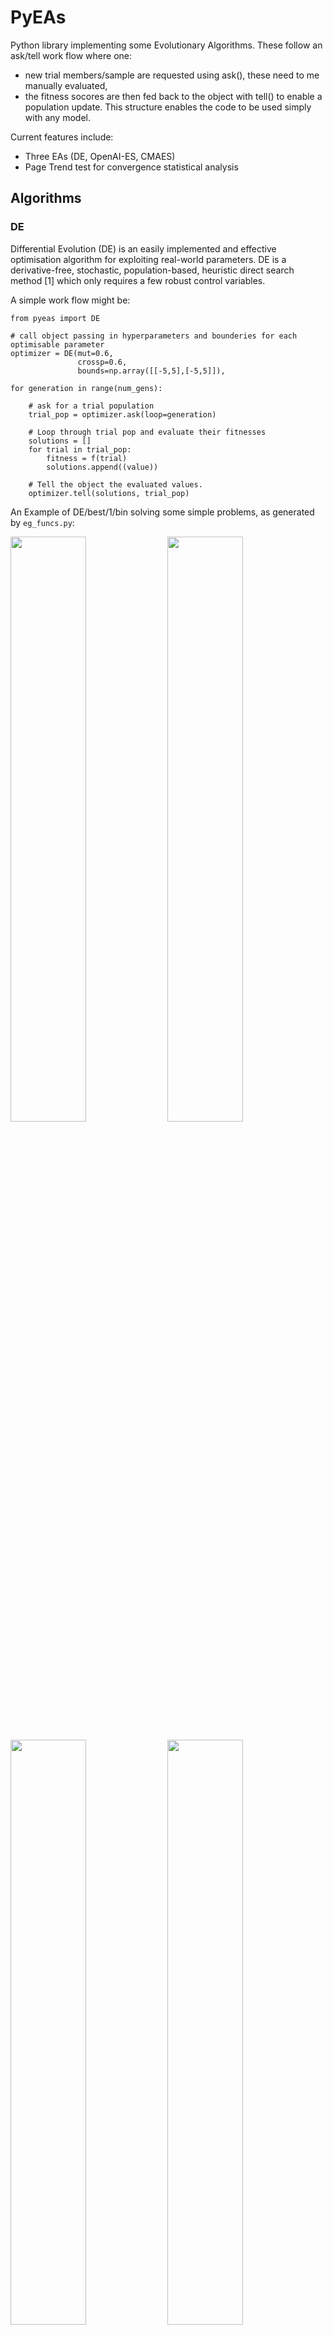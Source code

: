 # PyEAs
Python library implementing some Evolutionary Algorithms.
These follow an ask/tell work flow where one:
- new trial members/sample are requested using ask(), these need to me manually evaluated,
- the fitness socores are then fed back to the object with tell() to enable a population update.
This structure enables the code to be used simply with any model.

Current features include:
- Three EAs (DE, OpenAI-ES, CMAES)
- Page Trend test for convergence statistical analysis

## Algorithms

### DE
Differential Evolution (DE) is an easily implemented and effective optimisation algorithm for exploiting real-world parameters. 
DE is a derivative-free, stochastic, population-based, heuristic direct search method [1] which only requires a few robust control variables. 

A simple work flow might be:
```
from pyeas import DE

# call object passing in hyperparameters and bounderies for each optimisable parameter
optimizer = DE(mut=0.6,
               crossp=0.6,
               bounds=np.array([[-5,5],[-5,5]]),

for generation in range(num_gens):

    # ask for a trial population
    trial_pop = optimizer.ask(loop=generation)

    # Loop through trial pop and evaluate their fitnesses 
    solutions = []
    for trial in trial_pop:
        fitness = f(trial)
        solutions.append((value))
    
    # Tell the object the evaluated values.
    optimizer.tell(solutions, trial_pop)
```

An Example of DE/best/1/bin solving some simple problems, as generated by `eg_funcs.py`:

<p float="left">
  <img src="https://raw.githubusercontent.com/benedictjones/pyeas/main/examples/DE_bohachevsky.gif" width="49%" />
  <img src="https://raw.githubusercontent.com/benedictjones/pyeas/main/examples/DE_6hc.gif" width="49%" />
</p>
<p float="left">
  <img src="https://raw.githubusercontent.com/benedictjones/pyeas/main/examples/DE_beale.gif" width="49%" />
  <img src="https://raw.githubusercontent.com/benedictjones/pyeas/main/examples/DE_kean.gif" width="49%" />
</p>


An example of DE/ttb/1/bin solving a 5th order polynomial to fit noisy cos(x) data.

![](https://raw.githubusercontent.com/benedictjones/pyeas/main/examples/DE.gif)


### OpenAI ES
Evolutionary Strategies (ES) involve the evaluation of a population of real valued genotypes (or population members), after which the best members are kept, and others discarded.

Natural Evolutionary Strategies (NES) are a family of Evolution Strategies which iteratively update a search distribution by using an estimated gradient on its distribution parameters.
Notably, NES performs gradient accent along the natural gradient.

The OpenAI Evolutionary Stratergy (OAIES) algorithm is a type of NES [2], implemented here as vanilla gradient decent, with momentum, or with adam optimiser [3].

A simple work flow might be:
```
from pyeas import OAIES

# call object passing in hyperparameters and bounderies for each optimisable parameter
optimizer = OAIES(alpha=0.01,
                 sigma=0.002,
                 bounds=np.array([[-10,10],[-10,10]]),
                 population_size=20,
                 optimiser = 'adam',
                 seed=1)

for generation in range(num_gens):

    # ask for a pseudo-population
    trial_pop = optimizer.ask(loop=generation)

    # Loop through pseudo-pop and evaluate their fitnesses 
    solutions = []
    for trial in trial_pop:
        fitness = f(trial)
        solutions.append((value))
    
    # Tell the object the evaluated values.
    optimizer.tell(solutions, trial_pop)

    # Calc the new parent fitness, and tell again!
    parent_fit = f(optimizer.parent)
    optimizer.tellAgain(parent_fit)
    
```


An Example of OAIES solving some simple problems, as generated by `eg_funcs.py`:
<p float="left">
  <img src="https://raw.githubusercontent.com/benedictjones/pyeas/main/examples/OAIES_bohachevsky.gif" width="49%" />
  <img src="https://raw.githubusercontent.com/benedictjones/pyeas/main/examples/OAIES_6hc.gif" width="49%" />
</p>
<p float="left">
  <img src="https://raw.githubusercontent.com/benedictjones/pyeas/main/examples/OAIES_beale.gif" width="49%" />
  <img src="https://raw.githubusercontent.com/benedictjones/pyeas/main/examples/OAIES_kean.gif" width="49%" />
</p>


### CMAES
The Covariance Matrix Adaptation Evolution Strategy (CMAES) algorithm is a popular stochastic method for real-parameter (continuous domain) optimization [4].
In the CMAES, a population of new search points is generated by sampling a Multivariate Gaussian Distribution (MGD), fitness results are then used to update and adapt the MGD.

A simple work flow might be:
```
from pyeas import OAIES

# call object passing in hyperparameters and bounderies for each optimisable parameter
optimizer = CMAES(start='mean',
                  sigma=0.002,
                  bounds=np.array(bound),
                  seed=2)

for generation in range(num_gens):

    # ask for a pseudo-population
    trial_pop = optimizer.ask()

    # Loop through pseudo-pop and evaluate their fitnesses 
    solutions = []
    for trial in trial_pop:
        fitness = f(trial)
        solutions.append((value))
    
    # Tell the object the evaluated values.
    optimizer.tell(solutions, trial_pop)

    # Calc the new parent fitness, and tell again!
    parent_fit = f(optimizer.parent)
    optimizer.tellAgain(parent_fit)
    
```

This implementation of CMAES can have its starting location as either:
- A passed in array denoting starting values
- The mean of the boundaries ('mean')
- A random initital population used to select a good starting point ('random')


An Example of CMAES solving some simple problems (with random starting locations), as generated by `eg_funcs.py`:
<p float="left">
  <img src="https://raw.githubusercontent.com/benedictjones/pyeas/main/examples/CMAES_bohachevsky.gif" width="49%" />
  <img src="https://raw.githubusercontent.com/benedictjones/pyeas/main/examples/CMAES_6hc.gif" width="49%" />
</p>
<p float="left">
  <img src="https://raw.githubusercontent.com/benedictjones/pyeas/main/examples/CMAES_beale.gif" width="49%" />
  <img src="https://raw.githubusercontent.com/benedictjones/pyeas/main/examples/CMAES_kean.gif" width="49%" />
</p>

## Comparing Algorithms

We can notice that different hyperparameter values might result in wildly different convergence speeds per amount of evaluations/computations executed.
In cases where completing an evaluation is computationally expensive, ideally the algorithm should provide meaningful generational updates while only requiring a minimal number of evaluations in that generation [5].

Consider how we might set a maximum number of computations/evaluations limit:
```
optimizer = DE(mut=0.6,
               crossp=0.6,
               bounds=np.array([[-5,5],[-5,5]]),

 # Break after set number of computations (i.e., evaluations)
while optimizer.evals < max_ncomps:

    # ask for a trial population
    trial_pop = optimizer.ask(loop=generation)

    # Loop through trial pop and evaluate their fitnesses 
    solutions = []
    for trial in trial_pop:
        fitness = f(trial)
        solutions.append((value))
    
    # Tell the object the evaluated values.
    optimizer.tell(solutions, trial_pop)
```

We can then use this to consider fairer comparisons between alorithms.
Consider some results from `eg_funcs_ncomps.py` showing the mean parent fitness covergence:

<p float="left">
  <img src="https://raw.githubusercontent.com/benedictjones/pyeas/main/examples/EAs_comparison_bohachevsky.gif" width="49%" />
  <img src="https://raw.githubusercontent.com/benedictjones/pyeas/main/examples/EAs_comparison_6hc.gif" width="49%" />
</p>
<p float="left">
  <img src="https://raw.githubusercontent.com/benedictjones/pyeas/main/examples/EAs_comparison_beale.gif" width="49%" />
  <img src="https://raw.githubusercontent.com/benedictjones/pyeas/main/examples/EAs_comparison_kean.gif" width="49%" />
</p>

Notice how CMAES and OAIES can have fitnesses which go up and down, unlike the fitnesses of the DE parent(s) which can only ever decrease.

Also notice how CMAES has many more generational updated in the allotted 500 computations/evaluations, where as the DE algorithm has fewer generational updates since (in this example) the population size is set much larger.
we are now in the realm of hyperparamater tuning...


### Page Trend Test


## Additional Functionality

### Groupings

You might not always want a population member to be a 1d array with a corresponding boundary array. e.g., 
- member: [-0.5, -1.9, 1.6, -2, 8], 
- boundaries: [ [-1,1], [-2,2], [-2,2], [-10,10], [-10,10] ]

Instead, we might want to group a member into sub arrays corresponding to a list of boundaries. We can do this using the 'groupings' argument. e.g., 
- member: [[-0.5], [-1.9, 1.6], [-2, 8]], 
- boundaries: [ [-1,1], [-2,2], [-10,10] ]
- grouping: [1, 2, 2]


### Number of Evaluations

The number of evaluations performed (recorded when the object is told solutions) is tracked.
This means that systems can be compared for there computational consumption, rather then just the number of generations/iterations performed.

This is very important to enable realistic comparisons in case mini-batching is being used [5].

## References 

[1] R. Storn and K. Price, “Differential Evolution – A Simple and Efficient Heuristic for global Optimization over Continuous Spaces,” Journal of Global Optimization, vol. 11, no. 4, pp. 341–359, Dec. 1997. [Online]. Available: https://doi.org/10.1023/A:1008202821328

[2] T. Salimans, J. Ho, X. Chen, S. Sidor, and I. Sutskever, “Evolution Strategies as a Scalable Alternative to Reinforcement Learning,” Sep. 2017. [Online]. Available: http://arxiv.org/abs/1703.03864

[3] D. P. Kingma and J. Ba, “Adam: A Method for Stochastic Optimization,” arXiv, Jan. 2017. [Online]. Available: http://arxiv.org/abs/1412.6980

[4] Hansen, N. (2016). The CMA Evolution Strategy: A Tutorial. Available: https://arxiv.org/abs/1604.00772

[5] Benedict. A. H. Jones, N. Al Moubayed, D. A. Zeze, and C. Groves, ‘Enhanced methods for Evolution in-Materio Processors’, in 2021 International Conference on Rebooting Computing (ICRC), Nov. 2021, pp. 109–118. http://doi.org/10.1109/ICRC53822.2021.00026.
